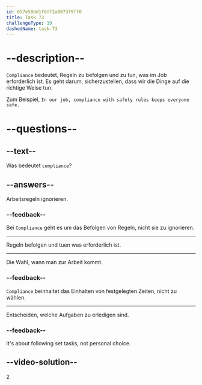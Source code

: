 ```yaml
---
id: 657e50dd1f6ff2a9873f9ff0
title: Task 73
challengeType: 19
dashedName: task-73
---
```


# --description--

`Compliance` bedeutet, Regeln zu befolgen und zu tun, was im Job erforderlich ist. Es geht darum, sicherzustellen, dass wir die Dinge auf die richtige Weise tun.

Zum Beispiel, `In our job, compliance with safety rules keeps everyone safe.`


# --questions--

## --text--

Was bedeutet `compliance`?

## --answers--

Arbeitsregeln ignorieren.

### --feedback--

Bei `Compliance` geht es um das Befolgen von Regeln, nicht sie zu ignorieren.

---

Regeln befolgen und tuen was erforderlich ist.

---

Die Wahl, wann man zur Arbeit kommt.

### --feedback--

`Compliance` beinhaltet das Einhalten von festgelegten Zeiten, nicht zu wählen.

---

Entscheiden, welche Aufgaben zu erledigen sind.

### --feedback--

It's about following set tasks, not personal choice.

## --video-solution--

2
